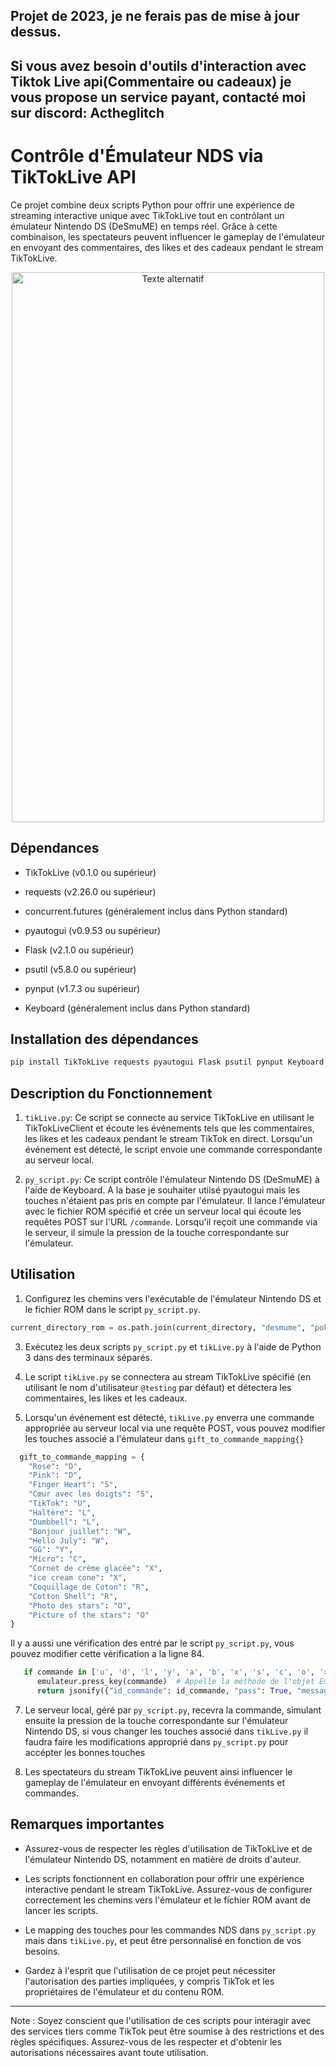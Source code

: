 ## Projet de 2023, je ne ferais pas de mise à jour dessus.
## Si vous avez besoin d'outils d'interaction avec Tiktok Live api(Commentaire ou cadeaux) je vous propose un service payant, contacté moi sur discord: Actheglitch

# Contrôle d'Émulateur NDS via TikTokLive API

Ce projet combine deux scripts Python pour offrir une expérience de streaming interactive unique avec TikTokLive tout en contrôlant un émulateur Nintendo DS (DeSmuME) en temps réel. Grâce à cette combinaison, les spectateurs peuvent influencer le gameplay de l'émulateur en envoyant des commentaires, des likes et des cadeaux pendant le stream TikTokLive.

<center><img src="https://github.com/maxxwwim/Controle-d-Emulateur-Nintendo-DS-via-TikTokLive/blob/48d21e4fe689be4917f2f214ed5a5a2f670f1530/1.png" style="text-align: center;" alt="Texte alternatif" width="500" height="880"></center>

## Dépendances

- TikTokLive (v0.1.0 ou supérieur)
- requests (v2.26.0 ou supérieur)
- concurrent.futures (généralement inclus dans Python standard)

- pyautogui (v0.9.53 ou supérieur)
- Flask (v2.1.0 ou supérieur)
- psutil (v5.8.0 ou supérieur)
- pynput (v1.7.3 ou supérieur)
- Keyboard (généralement inclus dans Python standard)

## Installation des dépendances

```py
pip install TikTokLive requests pyautogui Flask psutil pynput Keyboard 
```

## Description du Fonctionnement

1. `tikLive.py`: Ce script se connecte au service TikTokLive en utilisant le TikTokLiveClient et écoute les événements tels que les commentaires, les likes et les cadeaux pendant le stream TikTok en direct. Lorsqu'un événement est détecté, le script envoie une commande correspondante au serveur local.

2. `py_script.py`: Ce script contrôle l'émulateur Nintendo DS (DeSmuME) à l'aide de Keyboard. A la base je souhaiter utiisé pyautogui mais les touches n'étaient pas pris en compte par l'émulateur. Il lance l'émulateur avec le fichier ROM spécifié et crée un serveur local qui écoute les requêtes POST sur l'URL `/commande`. Lorsqu'il reçoit une commande via le serveur, il simule la pression de la touche correspondante sur l'émulateur.

## Utilisation

1. Configurez les chemins vers l'exécutable de l'émulateur Nintendo DS et le fichier ROM dans le script `py_script.py`.
   
```py
current_directory_rom = os.path.join(current_directory, "desmume", "pokemon.nds")
```

3. Exécutez les deux scripts `py_script.py` et `tikLive.py` à l'aide de Python 3 dans des terminaux séparés.

4. Le script `tikLive.py` se connectera au stream TikTokLive spécifié (en utilisant le nom d'utilisateur `@testing` par défaut) et détectera les commentaires, les likes et les cadeaux.

5. Lorsqu'un événement est détecté, `tikLive.py` enverra une commande appropriée au serveur local via une requête POST, vous pouvez modifier les touches associé a l'émulateur dans `gift_to_commande_mapping{}`
   
```py
  gift_to_commande_mapping = {
    "Rose": "D",
    "Pink": "D",
    "Finger Heart": "S",
    "Cœur avec les doigts": "S",
    "TikTok": "U",
    "Haltère": "L",
    "Dumbbell": "L",
    "Bonjour juillet": "W",
    "Hello July": "W",
    "GG": "Y",
    "Micro": "C",
    "Cornet de crème glacée": "X",
    "ice cream cone": "X",
    "Coquillage de Coton": "R",
    "Cotton Shell": "R",
    "Photo des stars": "O",
    "Picture of the stars": "O"
}

```
Il y a aussi une vérification des entré par le script `py_script.py`, vous pouvez modifier cette vérification a la ligne 84.
```py
   if commande in ['u', 'd', 'l', 'y', 'a', 'b', 'x', 's', 'c', 'o', 'r', 'w','U', 'D', 'L', 'Y', 'A', 'B', 'X', 'S', 'C', 'O', 'R', 'W']: 
      emulateur.press_key(commande)  # Appelle la méthode de l'objet EmulateurNDS pour simuler la pression de touche
      return jsonify({"id_commande": id_commande, "pass": True, "message": "Commande reçue et traitée"})
```
7. Le serveur local, géré par `py_script.py`, recevra la commande, simulant ensuite la pression de la touche correspondante sur l'émulateur Nintendo DS, si vous changer les touches associé dans `tikLive.py` il faudra faire les modifications approprié dans `py_script.py` pour accépter les bonnes touches 

8. Les spectateurs du stream TikTokLive peuvent ainsi influencer le gameplay de l'émulateur en envoyant différents événements et commandes.

## Remarques importantes

- Assurez-vous de respecter les règles d'utilisation de TikTokLive et de l'émulateur Nintendo DS, notamment en matière de droits d'auteur.

- Les scripts fonctionnent en collaboration pour offrir une expérience interactive pendant le stream TikTokLive. Assurez-vous de configurer correctement les chemins vers l'émulateur et le fichier ROM avant de lancer les scripts.

- Le mapping des touches pour les commandes NDS dans `py_script.py` mais dans `tikLive.py`, et peut être personnalisé en fonction de vos besoins.

- Gardez à l'esprit que l'utilisation de ce projet peut nécessiter l'autorisation des parties impliquées, y compris TikTok et les propriétaires de l'émulateur et du contenu ROM.


---

Note : Soyez conscient que l'utilisation de ces scripts pour interagir avec des services tiers comme TikTok peut être soumise à des restrictions et des règles spécifiques. Assurez-vous de les respecter et d'obtenir les autorisations nécessaires avant toute utilisation.
